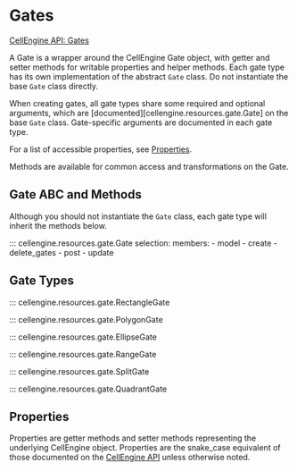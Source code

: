 # Gates

[CellEngine API: Gates](https://docs.cellengine.com/api/#gates)

A Gate is a wrapper around the CellEngine Gate object, with getter and
setter methods for writable properties and helper methods. Each gate type has
its own implementation of the abstract ``Gate`` class. Do not instantiate the
base ``Gate`` class directly.

When creating gates, all gate types share some required and optional arguments,
which are [documented][cellengine.resources.gate.Gate] on the base ``Gate``
class. Gate-specific arguments are documented in each gate type.

For a list of accessible properties, see [Properties](#properties).

Methods are available for common access and transformations on the Gate.

## Gate ABC and Methods

Although you should not instantiate the `Gate` class, each gate type will
inherit the methods below.

::: cellengine.resources.gate.Gate
    selection:
      members:
        - model
        - create
        - delete_gates
        - post
        - update

## Gate Types

::: cellengine.resources.gate.RectangleGate

::: cellengine.resources.gate.PolygonGate

::: cellengine.resources.gate.EllipseGate

::: cellengine.resources.gate.RangeGate

::: cellengine.resources.gate.SplitGate

::: cellengine.resources.gate.QuadrantGate

## Properties
Properties are getter methods and setter methods representing the underlying
CellEngine object. Properties are the snake_case equivalent of those documented on the
[CellEngine API](https://docs.cellengine.com/api/#gates) unless otherwise
noted.
